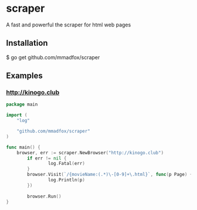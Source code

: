 # scraper
A fast and powerful the scraper for html web pages

## Installation
 $ go get github.com/mmadfox/scraper
 
## Examples
### http://kinogo.club
```Go
package main

import (
	"log"

	"github.com/mmadfox/scraper"
)

func main() {
	browser, err := scraper.NewBrowser("http://kinogo.club")
        if err != nil {        
                log.Fatal(err)   
        }
        browser.Visit(`/{movieName:(.*)\-[0-9]+\.html}`, func(p Page) {
                log.Println(p) 
        })
  
        browser.Run()
}

